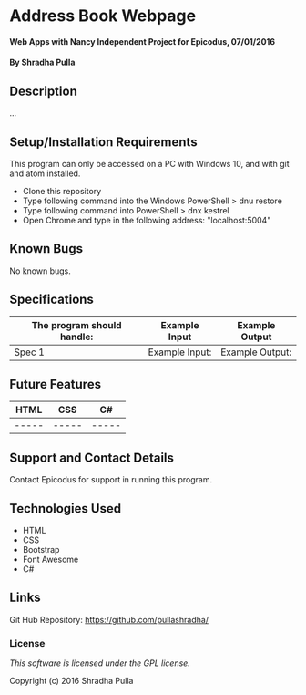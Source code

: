 # Address Book Webpage

#### Web Apps with Nancy Independent Project for Epicodus, 07/01/2016

#### By Shradha Pulla

## Description

...

## Setup/Installation Requirements

This program can only be accessed on a PC with Windows 10, and with git and atom installed.

* Clone this repository
* Type following command into the Windows PowerShell > dnu restore
* Type following command into PowerShell > dnx kestrel
* Open Chrome and type in the following address: "localhost:5004"

## Known Bugs

No known bugs.

## Specifications

The program should handle: | Example Input | Example Output
----- | ----- | -----
Spec 1 | Example Input: | Example Output:

## Future Features

HTML | CSS | C#
----- | ----- | -----
----- | ----- | -----

## Support and Contact Details

Contact Epicodus for support in running this program.

## Technologies Used

* HTML
* CSS
* Bootstrap
* Font Awesome
* C#

## Links

Git Hub Repository: https://github.com/pullashradha/

### License

*This software is licensed under the GPL license.*

Copyright (c) 2016 Shradha Pulla
